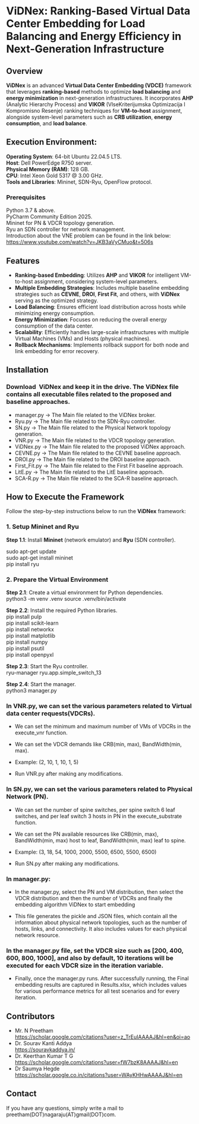 # ViDNex: Ranking-Based Virtual Data Center Embedding for Load Balancing and Energy Efficiency in Next-Generation Infrastructure

## Overview

**ViDNex** is an advanced **Virtual Data Center Embedding (VDCE)** framework that leverages **ranking-based** methods to optimize **load balancing** and **energy minimization** in next-generation infrastructures. It incorporates **AHP** (Analytic Hierarchy Process) and **VIKOR** (VlseKriterijumska Optimizacija I Kompromisno Resenje) ranking techniques for **VM-to-host** assignment, alongside system-level parameters such as **CRB utilization**, **energy consumption**, and **load balance**.

## Execution Environment:

**Operating System**: 64-bit Ubuntu 22.04.5 LTS.<br />
**Host**: Dell PowerEdge R750 server.<br />
**Physical Memory (RAM)**: 128 GB.<br />
**CPU**: Intel Xeon Gold 5317 @ 3.00 GHz.<br />
**Tools and Libraries**: Mininet, SDN-Ryu, OpenFlow protocol.<br />

### Prerequisites

Python 3.7 & above.<br />
PyCharm Community Edition 2025.<br />
Mininet for PN & VDCR topology generation.<br />
Ryu an SDN controller for network management.<br />
Introduction about the VNE problem can be found in the link below:<br />
https://www.youtube.com/watch?v=JKB3aVyCMuo&t=506s<br />

## Features

- **Ranking-based Embedding**: Utilizes **AHP** and **VIKOR** for intelligent VM-to-host assignment, considering system-level parameters.
- **Multiple Embedding Strategies**: Includes multiple baseline embedding strategies such as **CEVNE**, **DROI**, **First Fit**, and others, with **ViDNex** serving as the optimized strategy.
- **Load Balancing**: Ensures efficient load distribution across hosts while minimizing energy consumption.
- **Energy Minimization**: Focuses on reducing the overall energy consumption of the data center.
- **Scalability**: Efficiently handles large-scale infrastructures with multiple Virtual Machines (VMs) and Hosts (physical machines).
- **Rollback Mechanisms**: Implements rollback support for both node and link embedding for error recovery.

## Installation

###   Download  ViDNex and keep it in the drive. The ViDNex file contains all executable files related to the proposed and baseline approaches. <br />

- manager.py -> The Main file related to the ViDNex broker.<br />
- Ryu.py -> The Main file related to the SDN-Ryu controller.<br />
- SN.py -> The Main file related to the Physical Network topology generation. <br /> 
- VNR.py -> The Main file related to the VDCR topology generation. <br />
- ViDNex.py -> The Main file related to the proposed ViDNex approach. <br />
- CEVNE.py -> The Main file related to the CEVNE baseline approach. <br />
- DROI.py -> The Main file related to the DROI baseline approach. <br />
- First_Fit.py -> The Main file related to the First Fit baseline approach. <br />
- LitE.py -> The Main file related to the LitE baseline approach. <br />
- SCA-R.py -> The Main file related to the SCA-R baseline approach. <br />

## How to Execute the Framework

Follow the step-by-step instructions below to run the **ViDNex** framework:

### 1. **Setup Mininet and Ryu**

**Step 1.1**: Install **Mininet** (network emulator) and **Ryu** (SDN controller).<br />

sudo apt-get update <br />
sudo apt-get install mininet <br />
pip install ryu <br />

### 2. **Prepare the Virtual Environment**
**Step 2.1**: Create a virtual environment for Python dependencies.<br />
python3 -m venv .venv
source .venv/bin/activate

**Step 2.2**: Install the required Python libraries.<br />
pip install pulp <br />
pip install scikit-learn <br />
pip install networkx <br />
pip install matplotlib <br />
pip install numpy <br />
pip install psutil <br />
pip install openpyxl <br />

**Step 2.3**: Start the Ryu controller.<br />
ryu-manager ryu.app.simple_switch_13

**Step 2.4**: Start the manager.<br />
python3 manager.py

###  In VNR.py, we can set the various parameters related to Virtual data center requests(VDCRs).<br />

- We can set the minimum and maximum number of VMs of VDCRs in the execute_vnr function. <br />
- We can set the VDCR demands like CRB(min, max), BandWidth(min, max). <br />
- Example: (2, 10, 1, 10, 1, 5) <br />

- Run VNR.py after making any modifications. <br />

###  In SN.py, we can set the various parameters related to Physical Network (PN).<br />

- We can set the number of spine switches, per spine switch 6 leaf switches, and per leaf switch 3 hosts in PN in the execute_substrate function.<br />
- We can set the PN available resources like CRB(min, max), BandWidth(min, max) host to leaf, BandWidth(min, max) leaf to spine. <br />
- Example: (3, 18, 54, 1000, 2000, 5500, 6500, 5500, 6500) <br />

- Run SN.py after making any modifications. <br />

###  In manager.py:<br />

- In the manager.py, select the PN and VM distribution, then select the VDCR distribution and then the number of VDCRs and finally the embedding algorithm ViDNex to start embedding <br />

- This file generates the pickle and JSON files, which contain all the information about physical network topologies, such as the number of hosts, links, and connectivity. It also includes values for each physical network resource.

### In the manager.py file, set the VDCR size such as [200, 400, 600, 800, 1000], and also by default, 10 iterations will be executed for each VDCR size in the iteration variable.<br />

- Finally, once the manager.py runs. After successfully running, the Final embedding results are captured in Results.xlsx, which includes values for various performance metrics for all test scenarios and for every iteration.

## Contributors
- Mr. N Preetham <br />
https://scholar.google.com/citations?user=z_TrEuIAAAAJ&hl=en&oi=ao <br />
- Dr. Sourav Kanti Addya <br />
https://souravkaddya.in/ <br />
- Dr. Keerthan Kumar T G<br />
https://scholar.google.com/citations?user=fW7bzK8AAAAJ&hl=en <br />
- Dr Saumya Hegde <br />
https://scholar.google.co.in/citations?user=WAyKHHwAAAAJ&hl=en <br />


## Contact
If you have any questions, simply write a mail to  preetham(DOT)nagaraju(AT)gmail(DOT)com.
